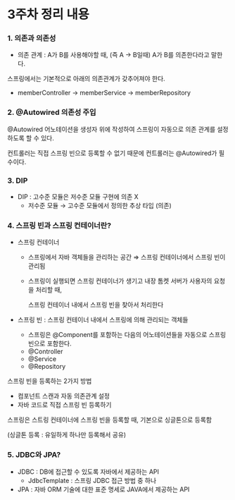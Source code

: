 # 3주차 정리 내용

### 1. 의존과 의존성

- 의존 관계 : A가 B를 사용해야할 때, (즉 A → B일때) A가 B를 의존한다라고 말한다.

스프링에서는 기본적으로 아래의 의존관계가 갖추어져야 한다.

- memberController → memberService → memberRepository

### 2. @Autowired 의존성 주입

@Autowired 어노테이션을 생성자 위에 작성하여 스프링이 자동으로 의존 관계를 설정하도록 할 수 있다.

컨트롤러는 직접 스프링 빈으로 등록할 수 없기 때문에 컨트롤러는 @Autowired가 필수이다.

### 3. DIP

- DIP : 고수준 모듈은 저수준 모듈 구현에 의존 X
    - 저수준 모듈 → 고수준 모듈에서 정의한 추상 타입 (의존)

### 4. 스프링 빈과 스프링 컨테이너란?

- 스프링 컨테이너
    - 스프링에서 자바 객체들을 관리하는 공간 ⇒ 스프링 컨테이너에서 스프링 빈이 관리됨
    - 스프링이 실행되면 스프링 컨테이너가 생기고 내장 톰켓 서버가 사용자의 요청을 처리할 때,
        
        스프링 컨테이너 내에서 스프링 빈을 찾아서 처리한다
        

- 스프링 빈 : 스프링 컨테이너 내에서 스프링에 의해 관리되는 객체들
    - 스프링은 @Component를 포함하는 다음의 어노테이션들을 자동으로 스프링 빈으로 포함한다.
    - @Controller
    - @Service
    - @Repository

스프링 빈을 등록하는 2가지 방법

- 컴포넌트 스캔과 자동 의존관계 설정
- 자바 코드로 직접 스프링 빈 등록하기

스프링은 스트링 컨테이너에 스프링 빈을 등록할 때, 기본으로 싱글톤으로 등록함

(싱글톤 등록 : 유일하게 하나만 등록해서 공유)

### 5. JDBC와 JPA?

- JDBC : DB에 접근할 수 있도록 자바에서 제공하는 API
    - JdbcTemplate : 스프링 JDBC 접근 방법 중 하나
- JPA : 자바 ORM 기술에 대한 표준 명세로 JAVA에서 제공하는 API
